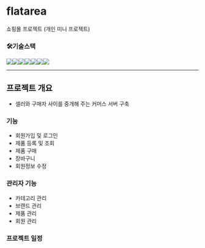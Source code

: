 # flatarea
쇼핑몰 프로젝트 (개인 미니 프로젝트)

### 🛠기술스택
<img src="https://img.shields.io/badge/JAVA-007396?style=for-the-badge&logo=java&logoColor=white" width:240px><img src="https://img.shields.io/badge/springboot-6DB33F?style=for-the-badge&logo=springboot&logoColor=white"><img src="https://img.shields.io/badge/html5-E34F26?style=for-the-badge&logo=html5&logoColor=white"><img src="https://img.shields.io/badge/thymeleaf-005F0F?style=for-the-badge&logo=thymeleaf&logoColor=white"><img src="https://img.shields.io/badge/css3-1572B6?style=for-the-badge&logo=css3&logoColor=white"><img src="https://img.shields.io/badge/oracle-F80000?style=for-the-badge&logo=oracle&logoColor=white"><img src="https://img.shields.io/badge/jquery-0769AD?style=for-the-badge&logo=jquery&logoColor=white">

---

## 프로젝트 개요
- 셀러와 구매자 사이를 중개해 주는 커머스 서버 구축


### 기능
- 회원가입 및 로그인
- 제품 등록 및 조회
- 제품 구매
- 장바구니
- 회원정보 수정

### 관리자 기능
- 카테고리 관리
- 브랜드 관리
- 제품 관리
- 회원 관리


### 프로젝트 일정

